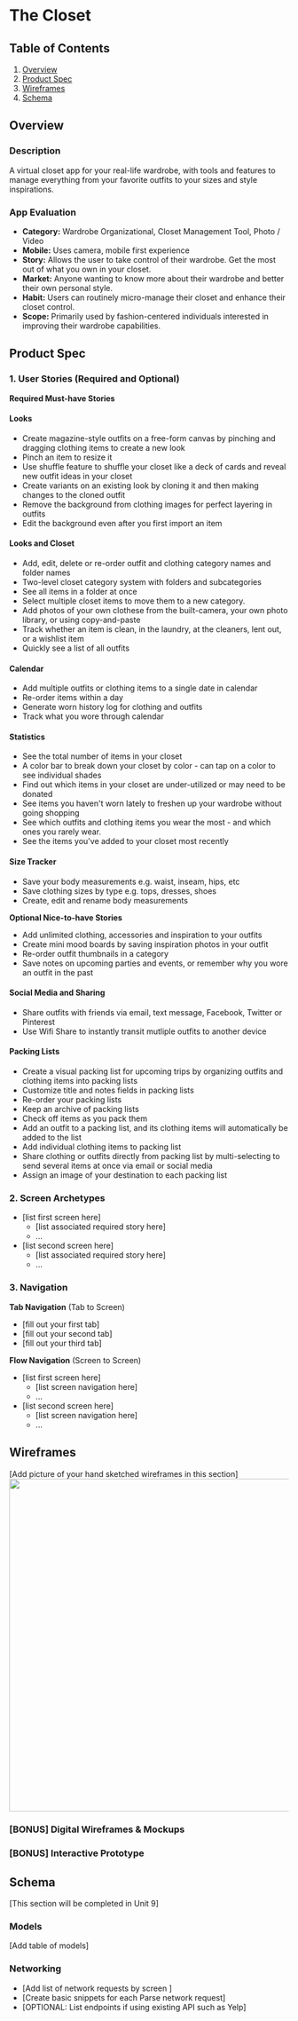 The Closet
===

## Table of Contents
1. [Overview](#Overview)
1. [Product Spec](#Product-Spec)
1. [Wireframes](#Wireframes)
2. [Schema](#Schema)

## Overview
### Description
A virtual closet app for your real-life wardrobe, with tools and features to manage everything from your favorite outfits to your sizes and style inspirations.

### App Evaluation

- **Category:** Wardrobe Organizational, Closet Management Tool, Photo / Video
- **Mobile:** Uses camera, mobile first experience
- **Story:** Allows the user to take control of their wardrobe. Get the most out of what you own in your closet.
- **Market:** Anyone wanting to know more about their wardrobe and better their own personal style.
- **Habit:** Users can routinely micro-manage their closet and enhance their closet control.
- **Scope:** Primarily used by fashion-centered individuals interested in improving their wardrobe capabilities.

## Product Spec

### 1. User Stories (Required and Optional)

**Required Must-have Stories**

#### Looks
* Create magazine-style outfits on a free-form canvas by pinching and dragging clothing items to create a new look
* Pinch an item to resize it
* Use shuffle feature to shuffle your closet like a deck of cards and reveal new outfit ideas in your closet
* Create variants on an existing look by cloning it and then making changes to the cloned outfit
* Remove the background from clothing images for perfect layering in outfits
* Edit the background even after you first import an item
#### Looks and Closet
* Add, edit, delete or re-order outfit and clothing category names and folder names
* Two-level closet category system with folders and subcategories
* See all items in a folder at once
* Select multiple closet items to move them to a new category.
* Add photos of your own clothese from the built-camera, your own photo library, or using copy-and-paste
* Track whether an item is clean, in the laundry, at the cleaners, lent out, or a wishlist item
* Quickly see a list of all outfits
#### Calendar
* Add multiple outfits or clothing items to a single date in calendar
* Re-order items within a day
* Generate worn history log for clothing and outfits
* Track what you wore through calendar
#### Statistics
* See the total number of items in your closet
* A color bar to break down your closet by color - can tap on a color to see individual shades
* Find out which items in your closet are under-utilized or may need to be donated
* See items you haven't worn lately to freshen up your wardrobe without going shopping
* See which outfits and clothing items you wear the most - and which ones you rarely wear.
* See the items you've added to your closet most recently
#### Size Tracker
* Save your body measurements e.g. waist, inseam, hips, etc
* Save clothing sizes by type e.g. tops, dresses, shoes
* Create, edit and rename body measurements


**Optional Nice-to-have Stories**
* Add unlimited clothing, accessories and inspiration to your outfits
* Create mini mood boards by saving inspiration photos in your outfit
* Re-order outfit thumbnails in a category
* Save notes on upcoming parties and events, or remember why you wore an outfit in the past
#### Social Media and Sharing
* Share outfits with friends via email, text message, Facebook, Twitter or Pinterest
* Use Wifi Share to instantly transit mutliple outfits to another device
#### Packing Lists
* Create a visual packing list for upcoming trips by organizing outfits and clothing items into packing lists
* Customize title and notes fields in packing lists
* Re-order your packing lists
* Keep an archive of packing lists
* Check off items as you pack them
* Add an outfit to a packing list, and its clothing items will automatically be added to the list
* Add individual clothing items to packing list
* Share clothing or outfits directly from packing list by multi-selecting to send several items at once via email or social media
* Assign an image of your destination to each packing list

### 2. Screen Archetypes

* [list first screen here]
   * [list associated required story here]
   * ...
* [list second screen here]
   * [list associated required story here]
   * ...

### 3. Navigation

**Tab Navigation** (Tab to Screen)

* [fill out your first tab]
* [fill out your second tab]
* [fill out your third tab]

**Flow Navigation** (Screen to Screen)

* [list first screen here]
   * [list screen navigation here]
   * ...
* [list second screen here]
   * [list screen navigation here]
   * ...

## Wireframes
[Add picture of your hand sketched wireframes in this section]
<img src="YOUR_WIREFRAME_IMAGE_URL" width=600>

### [BONUS] Digital Wireframes & Mockups

### [BONUS] Interactive Prototype

## Schema 
[This section will be completed in Unit 9]
### Models
[Add table of models]
### Networking
- [Add list of network requests by screen ]
- [Create basic snippets for each Parse network request]
- [OPTIONAL: List endpoints if using existing API such as Yelp]
